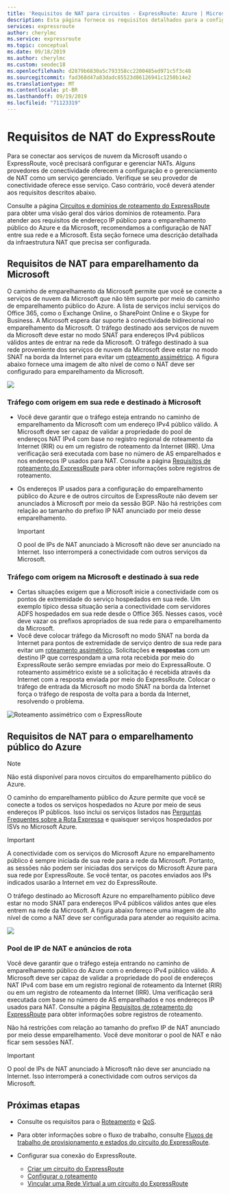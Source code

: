```yaml
---
title: 'Requisitos de NAT para circuitos - ExpressRoute: Azure | Microsoft Docs'
description: Esta página fornece os requisitos detalhados para a configuração e o gerenciamento de NAT para circuitos do ExpressRoute.
services: expressroute
author: cherylmc
ms.service: expressroute
ms.topic: conceptual
ms.date: 09/18/2019
ms.author: cherylmc
ms.custom: seodec18
ms.openlocfilehash: d2879b6830a5c793358cc2200485ed971c5f3c48
ms.sourcegitcommit: fad368d47a83dadc85523d86126941c1250b14e2
ms.translationtype: MT
ms.contentlocale: pt-BR
ms.lasthandoff: 09/19/2019
ms.locfileid: "71123319"
---
```

# <a name="expressroute-nat-requirements"></a>Requisitos de NAT do ExpressRoute
Para se conectar aos serviços de nuvem da Microsoft usando o ExpressRoute, você precisará configurar e gerenciar NATs. Alguns provedores de conectividade oferecem a configuração e o gerenciamento de NAT como um serviço gerenciado. Verifique se seu provedor de conectividade oferece esse serviço. Caso contrário, você deverá atender aos requisitos descritos abaixo. 

Consulte a página [Circuitos e domínios de roteamento do ExpressRoute](expressroute-circuit-peerings.md) para obter uma visão geral dos vários domínios de roteamento. Para atender aos requisitos de endereço IP público para o emparelhamento público do Azure e da Microsoft, recomendamos a configuração de NAT entre sua rede e a Microsoft. Esta seção fornece uma descrição detalhada da infraestrutura NAT que precisa ser configurada.

## <a name="nat-requirements-for-microsoft-peering"></a>Requisitos de NAT para emparelhamento da Microsoft
O caminho de emparelhamento da Microsoft permite que você se conecte a serviços de nuvem da Microsoft que não têm suporte por meio do caminho de emparelhamento público do Azure. A lista de serviços inclui serviços do Office 365, como o Exchange Online, o SharePoint Online e o Skype for Business. A Microsoft espera dar suporte à conectividade bidirecional no emparelhamento da Microsoft. O tráfego destinado aos serviços de nuvem da Microsoft deve estar no modo SNAT para endereços IPv4 públicos válidos antes de entrar na rede da Microsoft. O tráfego destinado à sua rede proveniente dos serviços de nuvem da Microsoft deve estar no modo SNAT na borda da Internet para evitar um [roteamento assimétrico](expressroute-asymmetric-routing.md). A figura abaixo fornece uma imagem de alto nível de como o NAT deve ser configurado para emparelhamento da Microsoft.

![](./media/expressroute-nat/expressroute-nat-microsoft.png) 

### <a name="traffic-originating-from-your-network-destined-to-microsoft"></a>Tráfego com origem em sua rede e destinado à Microsoft
* Você deve garantir que o tráfego esteja entrando no caminho de emparelhamento da Microsoft com um endereço IPv4 público válido. A Microsoft deve ser capaz de validar a propriedade do pool de endereços NAT IPv4 com base no registro regional de roteamento da Internet (RIR) ou em um registro de roteamento da Internet (IRR). Uma verificação será executada com base no número de AS emparelhados e nos endereços IP usados para NAT. Consulte a página [Requisitos de roteamento do ExpressRoute](expressroute-routing.md) para obter informações sobre registros de roteamento.
* Os endereços IP usados para a configuração do emparelhamento público do Azure e de outros circuitos de ExpressRoute não devem ser anunciados à Microsoft por meio da sessão BGP. Não há restrições com relação ao tamanho do prefixo IP NAT anunciado por meio desse emparelhamento.
  
  > [!IMPORTANT]
  > O pool de IPs de NAT anunciado à Microsoft não deve ser anunciado na Internet. Isso interromperá a conectividade com outros serviços da Microsoft.
  > 
  > 

### <a name="traffic-originating-from-microsoft-destined-to-your-network"></a>Tráfego com origem na Microsoft e destinado à sua rede
* Certas situações exigem que a Microsoft inicie a conectividade com os pontos de extremidade do serviço hospedados em sua rede. Um exemplo típico dessa situação seria a conectividade com servidores ADFS hospedados em sua rede desde o Office 365. Nesses casos, você deve vazar os prefixos apropriados de sua rede para o emparelhamento da Microsoft. 
* Você deve colocar tráfego da Microsoft no modo SNAT na borda da Internet para pontos de extremidade de serviço dentro de sua rede para evitar um [roteamento assimétrico](expressroute-asymmetric-routing.md). Solicitações **e respostas** com um destino IP que correspondam a uma rota recebida por meio do ExpressRoute serão sempre enviadas por meio do ExpressaRoute. O roteamento assimétrico existe se a solicitação é recebida através da Internet com a resposta enviada por meio do ExpressRoute. Colocar o tráfego de entrada da Microsoft no modo SNAT na borda da Internet força o tráfego de resposta de volta para a borda da Internet, resolvendo o problema.

![Roteamento assimétrico com o ExpressRoute](./media/expressroute-asymmetric-routing/AsymmetricRouting2.png)

## <a name="nat-requirements-for-azure-public-peering"></a>Requisitos de NAT para o emparelhamento público do Azure

> [!NOTE]
> Não está disponível para novos circuitos do emparelhamento público do Azure.
> 

O caminho do emparelhamento público do Azure permite que você se conecte a todos os serviços hospedados no Azure por meio de seus endereços IP públicos. Isso inclui os serviços listados nas [Perguntas Frequentes sobre a Rota Expressa](expressroute-faqs.md) e quaisquer serviços hospedados por ISVs no Microsoft Azure. 

> [!IMPORTANT]
> A conectividade com os serviços do Microsoft Azure no emparelhamento público é sempre iniciada de sua rede para a rede da Microsoft. Portanto, as sessões não podem ser iniciadas dos serviços do Microsoft Azure para sua rede por ExpressRoute. Se você tentar, os pacotes enviados aos IPs indicados usarão a Internet em vez do ExpressRoute.
> 

O tráfego destinado ao Microsoft Azure no emparelhamento público deve estar no modo SNAT para endereços IPv4 públicos válidos antes que eles entrem na rede da Microsoft. A figura abaixo fornece uma imagem de alto nível de como a NAT deve ser configurada para atender ao requisito acima.

![](./media/expressroute-nat/expressroute-nat-azure-public.png) 

### <a name="nat-ip-pool-and-route-advertisements"></a>Pool de IP de NAT e anúncios de rota
Você deve garantir que o tráfego esteja entrando no caminho de emparelhamento público do Azure com o endereço IPv4 público válido. A Microsoft deve ser capaz de validar a propriedade do pool de endereços NAT IPv4 com base em um registro regional de roteamento da Internet (RIR) ou em um registro de roteamento da Internet (IRR). Uma verificação será executada com base no número de AS emparelhados e nos endereços IP usados para NAT. Consulte a página [Requisitos de roteamento do ExpressRoute](expressroute-routing.md) para obter informações sobre registros de roteamento.

Não há restrições com relação ao tamanho do prefixo IP de NAT anunciado por meio desse emparelhamento. Você deve monitorar o pool de NAT e não ficar sem sessões NAT.

> [!IMPORTANT]
> O pool de IPs de NAT anunciado à Microsoft não deve ser anunciado na Internet. Isso interromperá a conectividade com outros serviços da Microsoft.
> 
> 

## <a name="next-steps"></a>Próximas etapas
* Consulte os requisitos para o [Roteamento](expressroute-routing.md) e [QoS](expressroute-qos.md).
* Para obter informações sobre o fluxo de trabalho, consulte [Fluxos de trabalho de provisionamento e estados do circuito do ExpressRoute](expressroute-workflows.md).
* Configurar sua conexão do ExpressRoute.
  
  * [Criar um circuito do ExpressRoute](expressroute-howto-circuit-portal-resource-manager.md)
  * [Configurar o roteamento](expressroute-howto-routing-portal-resource-manager.md)
  * [Vincular uma Rede Virtual a um circuito do ExpressRoute](expressroute-howto-linkvnet-portal-resource-manager.md)

